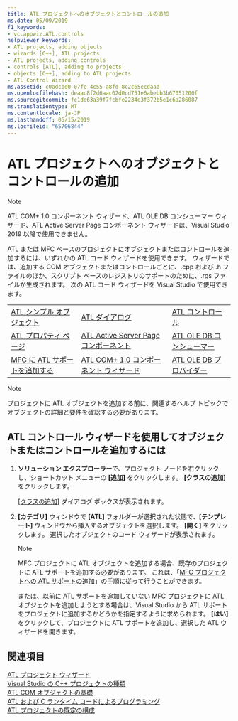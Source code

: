 ```yaml
---
title: ATL プロジェクトへのオブジェクトとコントロールの追加
ms.date: 05/09/2019
f1_keywords:
- vc.appwiz.ATL.controls
helpviewer_keywords:
- ATL projects, adding objects
- wizards [C++], ATL projects
- ATL projects, adding controls
- controls [ATL], adding to projects
- objects [C++], adding to ATL projects
- ATL Control Wizard
ms.assetid: c0adcbd0-07fe-4c55-a8fd-8c2c65ecdaad
ms.openlocfilehash: deaac8f2d6aac02d0cd751e6abebb3b67051200f
ms.sourcegitcommit: fc1de63a39f7fcbfe2234e3f372b5e1c6a286087
ms.translationtype: MT
ms.contentlocale: ja-JP
ms.lasthandoff: 05/15/2019
ms.locfileid: "65706844"
---
```

# <a name="adding-objects-and-controls-to-an-atl-project"></a>ATL プロジェクトへのオブジェクトとコントロールの追加

> [!NOTE] 
> ATL COM+ 1.0 コンポーネント ウィザード、ATL OLE DB コンシューマー ウィザード、ATL Active Server Page コンポーネント ウィザードは、Visual Studio 2019 以降で使用できません。

ATL または MFC ベースのプロジェクトにオブジェクトまたはコントロールを追加するには、いずれかの ATL コード ウィザードを使用できます。 ウィザードでは、追加する COM オブジェクトまたはコントロールごとに、.cpp および .h ファイルのほか、スクリプト ベースのレジストリのサポートのために、.rgs ファイルが生成されます。 次の ATL コード ウィザードを Visual Studio で使用できます。

||||
|-|-|-|
|[ATL シンプル オブジェクト](../../atl/reference/atl-simple-object-wizard.md)|[ATL ダイアログ](../../atl/reference/atl-dialog-wizard.md)|[ATL コントロール](../../atl/reference/atl-control-wizard.md)|
|[ATL プロパティ ページ](../../atl/reference/atl-property-page-wizard.md)|[ATL Active Server Page コンポーネント](../../atl/reference/atl-active-server-page-component-wizard.md)|[ATL OLE DB コンシューマー](../../atl/reference/atl-ole-db-consumer-wizard.md)|
|[MFC に ATL サポートを追加する](../../mfc/reference/adding-atl-support-to-your-mfc-project.md)|[ATL COM+ 1.0 コンポーネント ウィザード](../../atl/reference/atl-com-plus-1-0-component-wizard.md)|[ATL OLE DB プロバイダー](../../atl/reference/atl-ole-db-provider-wizard.md)|

> [!NOTE]
> プロジェクトに ATL オブジェクトを追加する前に、関連するヘルプ トピックでオブジェクトの詳細と要件を確認する必要があります。

## <a name="to-add-an-object-or-a-control-using-the-atl-control-wizard"></a>ATL コントロール ウィザードを使用してオブジェクトまたはコントロールを追加するには

1. **ソリューション エクスプローラー**で、プロジェクト ノードを右クリックし、ショートカット メニューの **[追加]** をクリックします。 **[クラスの追加]** をクリックします。

   [[クラスの追加]](../../ide/add-class-dialog-box.md) ダイアログ ボックスが表示されます。

1. **[カテゴリ]** ウィンドウで **[ATL]** フォルダーが選択された状態で、**[テンプレート]** ウィンドウから挿入するオブジェクトを選択します。 **[開く]** をクリックします。 選択したオブジェクトのコード ウィザードが表示されます。

   > [!NOTE]
   > MFC プロジェクトに ATL オブジェクトを追加する場合、既存のプロジェクトに ATL サポートを追加する必要があります。 これは、「[MFC プロジェクトへの ATL サポートの追加](../../mfc/reference/adding-atl-support-to-your-mfc-project.md)」の手順に従って行うことができます。

   または、以前に ATL サポートを追加していない MFC プロジェクトに ATL オブジェクトを追加しようとする場合は、Visual Studio から ATL サポートをプロジェクトに追加するかどうかを指定するように求められます。 **[はい]** をクリックして、プロジェクトに ATL サポートを追加し、選択した ATL ウィザードを開きます。

## <a name="see-also"></a>関連項目

[ATL プロジェクト ウィザード](../../atl/reference/atl-project-wizard.md)<br/>
[Visual Studio の C++ プロジェクトの種類](../../build/reference/visual-cpp-project-types.md)<br/>
[ATL COM オブジェクトの基礎](../../atl/fundamentals-of-atl-com-objects.md)<br/>
[ATL および C ランタイム コードによるプログラミング](../../atl/programming-with-atl-and-c-run-time-code.md)<br/>
[ATL プロジェクトの既定の構成](../../atl/reference/default-atl-project-configurations.md)
